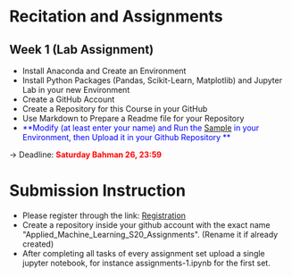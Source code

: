 # Recitation and Assignments 

## Week 1 (Lab Assignment)  

* Install Anaconda and Create an Environment    
* Install Python Packages (Pandas, Scikit-Learn, Matplotlib) and Jupyter Lab in your new Environment    
* Create a GitHub Account    
* Create a Repository for this Course in your GitHub  
* Use Markdown to Prepare a Readme file for your Repository 
* <span style="color:blue"> **Modify (at least enter your name) and Run the [Sample](https://github.com/hhaji/Applied-Machine-Learning/blob/master/Recitation-Assignments/assignments-1_sample.ipynb) in your Environment, then Upload it in your Github Repository ** </span> 

-> Deadline: <span style="color:red"> **Saturday Bahman 26, 23:59** </span>  


# Submission Instruction 

* Please register through the link: [Registration](https://docs.google.com/document/d/1n4WDjIZMKNghwnWzMhJKfUPSfHzUeyb4eholMpyMILY/edit?usp=sharing)
* Create a repository inside your github account with the exact name "Applied_Machine_Learning_S20_Assignments". (Rename it if already created)
* After completing all tasks of every assignment set upload a single jupyter notebook, for instance assignments-1.ipynb for the first set. 
